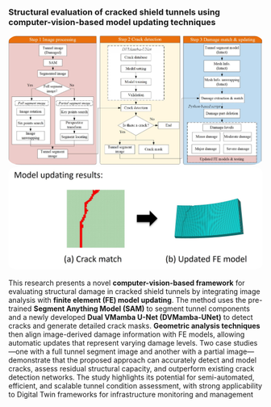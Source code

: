 ### Structural evaluation of cracked shield tunnels using computer-vision-based model updating techniques

<div style="text-align: center;">
  <img src="/docs/image/cv.jpg" alt="DT" style="width:600px; height:auto; border-radius:5%;" />
</div>



<div style="text-align: left;">
  <img src="/docs/image/cv1.jpg" alt="DT" style="width:600px; height:auto; border-radius:5%;" />
</div>

This research presents a novel **computer-vision-based framework** for evaluating structural damage in cracked shield tunnels by integrating image analysis with **finite element (FE) model updating**. The method uses the pre-trained **Segment Anything Model (SAM)** to segment tunnel components and a newly developed **Dual VMamba U-Net (DVMamba-UNet)** to detect cracks and generate detailed crack masks. **Geometric analysis techniques** then align image-derived damage information with FE models, allowing automatic updates that represent varying damage levels. Two case studies—one with a full tunnel segment image and another with a partial image—demonstrate that the proposed approach can accurately detect and model cracks, assess residual structural capacity, and outperform existing crack detection networks. The study highlights its potential for semi-automated, efficient, and scalable tunnel condition assessment, with strong applicability to Digital Twin frameworks for infrastructure monitoring and management
